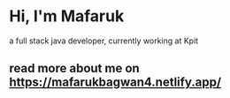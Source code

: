 # Hi, I'm Mafaruk 
a full stack java developer, currently working at Kpit

## read more about me on https://mafarukbagwan4.netlify.app/

